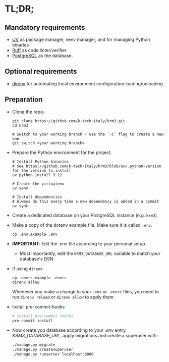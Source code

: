 # TL;DR;

## Mandatory requirements

- [UV](https://docs.astral.sh/uv/getting-started/installation/) as package manager, venv manager, and for managing Python binaries
- [Ruff](https://docs.astral.sh/ruff/installation/) as code linter/verifier
- [PostgreSQL](https://postgresql.org) as the database.

## Optional requirements

- [direnv](https://direnv.net/docs/installation.html) for automating local environment configuration loading/unloading

## Preparation

* Clone the repo.

    ```shell
    git clone https://github.com/k-tech-italy/krm3.git
    cd krm3

    # switch to your working branch - use the `-c` flag to create a new one
    git switch <your working branch>
    ```

* Prepare the Python environment for the project.

    ```shell
    # Install Python binaries
    # see https://github.com/k-tech-italy/krm3/blob/uv/.python-version for the version to install
    uv python install 3.12

    # Create the virtualenv
    uv venv

    # Install dependencies
    # Always do this every time a new dependency is added in a commit
    uv sync
    ```

* Create a dedicated database on your PostgreSQL instance (e.g. `krm3`)

* Make a copy of the dotenv example file. Make sure it is called `.env`.

    ```shell
    cp .env.example .env
    ```

* **IMPORTANT**: Edit the .env file according to your personal setup.
  * Most importantly, edit the `KRM3_DATABASE_URL` variable to match your database's DSN.

* If using `direnv`:
    ```shell
    cp .envrc.example .envrc
    direnv allow
    ```
  Whenever you make a change to your `.env` or `.envrc` files, you need to run `direnv reload` or `direnv allow` to apply them.

- Install pre-commit-hooks
  ```bash
  # Install pre-commit checks
  pre-commit install
  ```

- Now create you database according to your _.env_ entry *KRM3_DATABASE_URL*, apply migrations and create a superuser with:
  ```bash
  ./manage.py migrate
  ./manage.py createsuperuser
  ./manage.py runserver localhost:8000
  ```
